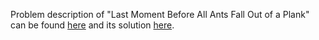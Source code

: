Problem description of "Last Moment Before All Ants Fall Out of a Plank" can be found [here](https://leetcode.com/problems/last-moment-before-all-ants-fall-out-of-a-plank/description/) and its solution [here](https://github.com/aurimas13/Solutions-To-Problems/blob/main/LeetCode/Python%20Solutions/Last%20Moment%20Before%20All%20Ants%20Fall%20Out%20of%20a%20Plank/last.py).